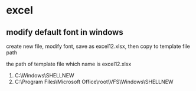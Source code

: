 # excel

## modify default font in windows

create new file, modify font, save as excel12.xlsx, then copy to template file path

the path of template file which name is excel12.xlsx

1. C:\Windows\SHELLNEW
2. C:\Program Files\Microsoft Office\root\VFS\Windows\SHELLNEW
